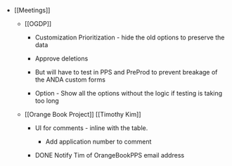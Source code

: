 - [[Meetings]]
	 - [[OGDP]] 
		 - Customization Prioritization - hide the old options to preserve the data

		 - Approve deletions

		 - But will have to test in PPS and PreProd to prevent breakage of the ANDA custom forms

		 - Option - Show all the options without the logic if testing is taking too long

	 - [[Orange Book Project]] [[Timothy Kim]]
		 - UI for comments - inline with the table. 
			 - Add application number to comment

		 - DONE Notify Tim of OrangeBookPPS email address
